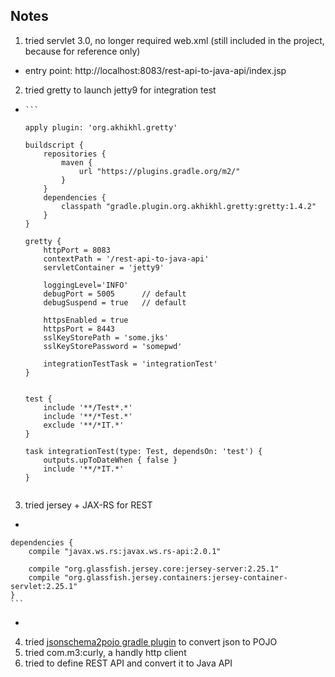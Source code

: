 ## Notes
1. tried servlet 3.0, no longer required web.xml (still included in the project, because for reference only)
  - entry point: http://localhost:8083/rest-api-to-java-api/index.jsp
2. tried gretty to launch jetty9 for integration test
  -  
        ```

        apply plugin: 'org.akhikhl.gretty'
    
        buildscript {
            repositories {
                maven {
                    url "https://plugins.gradle.org/m2/"
                }
            }
            dependencies {
                classpath "gradle.plugin.org.akhikhl.gretty:gretty:1.4.2"
            }
        }
        
        gretty {
            httpPort = 8083
            contextPath = '/rest-api-to-java-api'
            servletContainer = 'jetty9'
            
            loggingLevel='INFO'
            debugPort = 5005      // default
            debugSuspend = true   // default
        
            httpsEnabled = true
            httpsPort = 8443
            sslKeyStorePath = 'some.jks'
            sslKeyStorePassword = 'somepwd'  
            
            integrationTestTask = 'integrationTest'  
        }
        
        
        test {
            include '**/Test*.*'
            include '**/*Test.*'
            exclude '**/*IT.*'
        }
        
        task integrationTest(type: Test, dependsOn: 'test') {
            outputs.upToDateWhen { false }
            include '**/*IT.*'
        }
      
    ```
3. tried jersey + JAX-RS for REST
  -  ```
    
    dependencies {
        compile "javax.ws.rs:javax.ws.rs-api:2.0.1"
        
        compile "org.glassfish.jersey.core:jersey-server:2.25.1"
        compile "org.glassfish.jersey.containers:jersey-container-servlet:2.25.1"
    }
    ```    
  -    
4. tried [jsonschema2pojo gradle plugin](https://github.com/joelittlejohn/jsonschema2pojo/tree/master/jsonschema2pojo-gradle-plugin) to convert json to POJO
5. tried com.m3:curly, a handly http client
6. tried to define REST API and convert it to Java API

